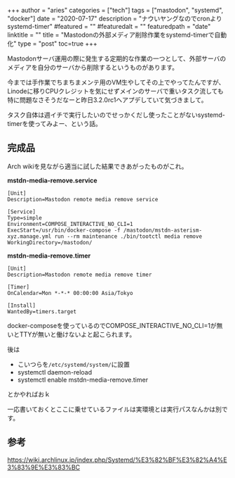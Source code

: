 +++
author = "aries"
categories = ["tech"]
tags = ["mastodon", "systemd", "docker"]
date = "2020-07-17"
description = "ナウいヤングなのでcronよりsystemd-timer"
#featured = ""
#featuredalt = ""
featuredpath = "date"
linktitle = ""
title = "Mastodonの外部メディア削除作業をsystemd-timerで自動化"
type = "post"
toc=true
+++


Mastodonサーバ運用の際に発生する定期的な作業の一つとして、外部サーバのメディアを自分のサーバから削除するというものがあります。

今までは手作業でちまちまメンテ用のVM生やしてその上でやってたんですが、Linodeに移りCPUクレジットを気にせずメインのサーバで重いタスク流しても特に問題なさそうだなーと昨日3.2.0rc1へアプデしていて気づきまして。

タスク自体は週イチで実行したいのでせっかくだし使ったことがないsystemd-timerを使ってみよー、という話。


## 完成品

Arch wikiを見ながら適当に試した結果できあがったものがこれ。

__mstdn-media-remove.service__
```
[Unit]
Description=Mastodon remote media remove service

[Service]
Type=simple
Environment=COMPOSE_INTERACTIVE_NO_CLI=1
ExecStart=/usr/bin/docker-compose -f /mastodon/mstdn-asterism-xyz.manage.yml run --rm maintenance ./bin/tootctl media remove
WorkingDirectory=/mastodon/
```

__mstdn-media-remove.timer__
```
[Unit]
Description=Mastodon remote media remove timer

[Timer]
OnCalendar=Mon *-*-* 00:00:00 Asia/Tokyo

[Install]
WantedBy=timers.target
```

docker-composeを使っているのでCOMPOSE_INTERACTIVE_NO_CLI=1が無いとTTYが無いと働けないよと起こられます。

後は

- こいつらを`/etc/systemd/system/`に設置
- systemctl daemon-reload
- systemctl enable mstdn-media-remove.timer

とかやればおｋ

一応書いておくとここに乗せているファイルは実環境とは実行パスなんかは別です。


## 参考

https://wiki.archlinux.jp/index.php/Systemd/%E3%82%BF%E3%82%A4%E3%83%9E%E3%83%BC


